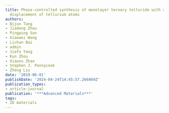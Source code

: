 ```yaml
---
title: Phase-controlled synthesis of monolayer ternary telluride with a random local
  displacement of tellurium atoms
authors:
- Bijun Tang
- Jiadong Zhou
- Pingping Sun
- Xiaowei Wang
- Lichun Bai
- admin
- Jiefu Yang
- Kun Zhou
- Xiaoxu Zhao
- Stephen J. Pennycook
- Zheng Liu
date: '2019-06-01'
publishDate: '2024-04-24T14:45:57.266869Z'
publication_types:
- article-journal
publication: '***Advanced Materials***'
tags:
- 2D materials
---
```

